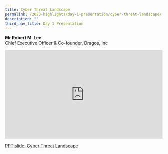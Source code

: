 ```yaml
---
title: Cyber Threat Landscape
permalink: /2023-highlights/day-1-presentation/cyber-threat-landscape/
description: ""
third_nav_title: Day 1 Presentation
---
```

<b>Mr Robert M. Lee</b><br> Chief Executive Officer &amp; Co-founder, Dragos, Inc

<div class="video-container">
<iframe width="853" height="315" src="https://www.youtube.com/embed/Dw983V7Tje0?si=gqo5DABsMfznoYGS" frameborder="0" allow="accelerometer; autoplay; encrypted-media; gyroscope; picture-in-picture" allowfullscreen=""></iframe></div>



[PPT slide: Cyber Threat Landscape](/files/0920hrs_robert_lee.pdf)





<style type="text/css"> 
	    .video-container {
      position: relative;
      padding-bottom: 56.25%; /* 16:9 */
      height: 0;
    }
    .video-container iframe {
      position: absolute;
      top: 0;
      left: 0;
      width: 100%;
      height: 100%;
    }
	</style>